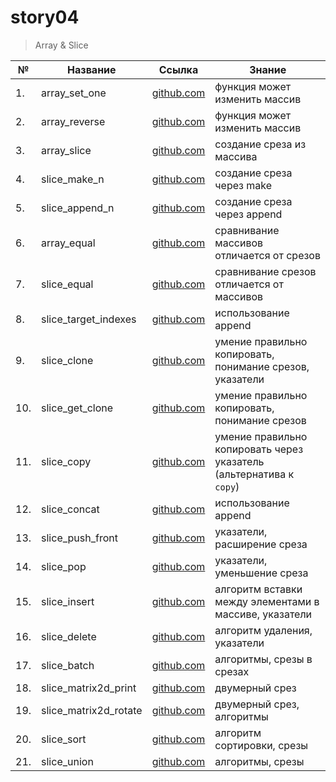 # story04

> Array & Slice

| №   | Название              | Ссылка                                | Знание                                                              |
| --- | --------------------- | ------------------------------------- | ------------------------------------------------------------------- |
| 1.  | array_set_one         | [github.com](./array_set_one)         | функция может изменить массив                                       |
| 2.  | array_reverse         | [github.com](./array_reverse)         | функция может изменить массив                                       |
| 3.  | array_slice           | [github.com](./array_slice)           | создание среза из массива                                           |
| 4.  | slice_make_n          | [github.com](./slice_make_n)          | создание среза через make                                           |
| 5.  | slice_append_n        | [github.com](./slice_append_n)        | создание среза через append                                         |
| 6.  | array_equal           | [github.com](./array_equal)           | сравнивание массивов отличается от срезов                           |
| 7.  | slice_equal           | [github.com](./slice_equal)           | сравнивание срезов отличается от массивов                           |
| 8.  | slice_target_indexes  | [github.com](./slice_target_indexes)  | использование append                                                |
| 9.  | slice_clone           | [github.com](./slice_clone)           | умение правильно копировать, понимание срезов, указатели            |
| 10. | slice_get_clone       | [github.com](./slice_get_clone)       | умение правильно копировать, понимание срезов                       |
| 11. | slice_copy            | [github.com](./slice_copy)            | умение правильно копировать через указатель (альтернатива к `copy`) |
| 12. | slice_concat          | [github.com](./slice_concat)          | использование append                                                |
| 13. | slice_push_front      | [github.com](./slice_push_front)      | указатели, расширение среза                                         |
| 14. | slice_pop             | [github.com](./slice_pop)             | указатели, уменьшение среза                                         |
| 15. | slice_insert          | [github.com](./slice_insert)          | алгоритм вставки между элементами в массиве, указатели              |
| 16. | slice_delete          | [github.com](./slice_delete)          | алгоритм удаления, указатели                                        |
| 17. | slice_batch           | [github.com](./slice_batch)           | алгоритмы, срезы в срезах                                           |
| 18. | slice_matrix2d_print  | [github.com](./slice_matrix2d_print)  | двумерный срез                                                      |
| 19. | slice_matrix2d_rotate | [github.com](./slice_matrix2d_rotate) | двумерный срез, алгоритмы                                           |
| 20. | slice_sort            | [github.com](./slice_sort)            | алгоритм сортировки, срезы                                          |
| 21. | slice_union           | [github.com](./slice_union)           | алгоритмы, срезы                                                    |
